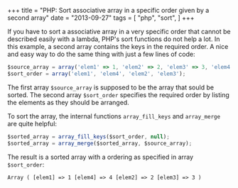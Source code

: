 +++
title = "PHP: Sort associative array in a specific order given by a second array"
date = "2013-09-27"
tags = [
    "php",
    "sort",
]
+++

If you have to sort a associative array in a very specific order that cannot be described easily with a lambda,
PHP's sort functions do not help a lot. In this example, a second array contains the keys in the required order.
A nice and easy way to do the same thing with just a few lines of code:

```js
$source_array = array('elem1' => 1, 'elem2' => 2, 'elem3' => 3, 'elem4' => 4);
$sort_order = array('elem1', 'elem4', 'elem2', 'elem3');
```

The first array `$source_array` is supposed to be the array that sould be sorted.
The second array `$sort_order` specifies the required order by listing the elements as they should be arranged.

To sort the array, the internal functions `array_fill_keys` and `array_merge` are quite helpful:

```js
$sorted_array = array_fill_keys($sort_order, null);
$sorted_array = array_merge($sorted_array, $source_array);
```

The result is a sorted array with a ordering as specified in array `$sort_order`:

```
Array ( [elem1] => 1 [elem4] => 4 [elem2] => 2 [elem3] => 3 )
```

